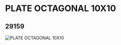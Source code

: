 # PLATE OCTAGONAL 10X10
## 29159
![PLATE OCTAGONAL 10X10](https://lc-www-live-s.legocdn.com/media/bricks/5/2/6172930.jpg)
